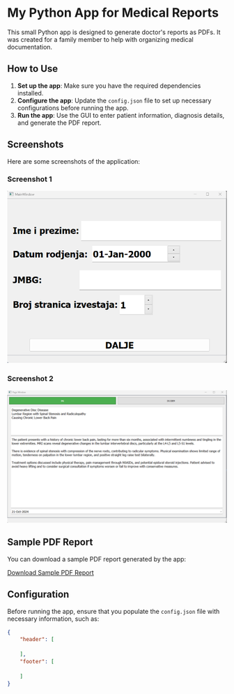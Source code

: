 # My Python App for Medical Reports

This small Python app is designed to generate doctor's reports as PDFs. It was created for a family member to help with organizing medical documentation.

## How to Use

1. **Set up the app**: Make sure you have the required dependencies installed.
2. **Configure the app**: Update the `config.json` file to set up necessary configurations before running the app.
3. **Run the app**: Use the GUI to enter patient information, diagnosis details, and generate the PDF report.

## Screenshots

Here are some screenshots of the application:

### Screenshot 1
![Screenshot 1](screenshot1.png)

### Screenshot 2
![Screenshot 2](screenshot2.png)

## Sample PDF Report

You can download a sample PDF report generated by the app:

[Download Sample PDF Report](Patient_Patientich_20241021.pdf)

## Configuration

Before running the app, ensure that you populate the `config.json` file with necessary information, such as:
```json
{
    "header": [

    ],
    "footer": [

    ]
}

